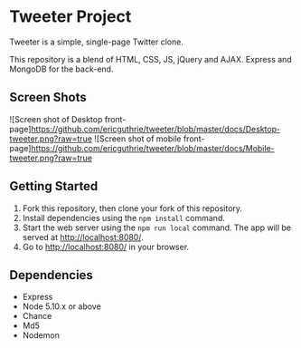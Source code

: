 # Tweeter Project

Tweeter is a simple, single-page Twitter clone.

This repository is a blend of HTML, CSS, JS, jQuery and AJAX. Express and MongoDB for the back-end.

## Screen Shots
![Screen shot of Desktop front-page]https://github.com/ericguthrie/tweeter/blob/master/docs/Desktop-tweeter.png?raw=true
![Screen shot of mobile front-page]https://github.com/ericguthrie/tweeter/blob/master/docs/Mobile-tweeter.png?raw=true


## Getting Started

1. Fork this repository, then clone your fork of this repository.
2. Install dependencies using the `npm install` command.
3. Start the web server using the `npm run local` command. The app will be served at <http://localhost:8080/>.
4. Go to <http://localhost:8080/> in your browser.

## Dependencies

- Express
- Node 5.10.x or above
- Chance
- Md5
- Nodemon
